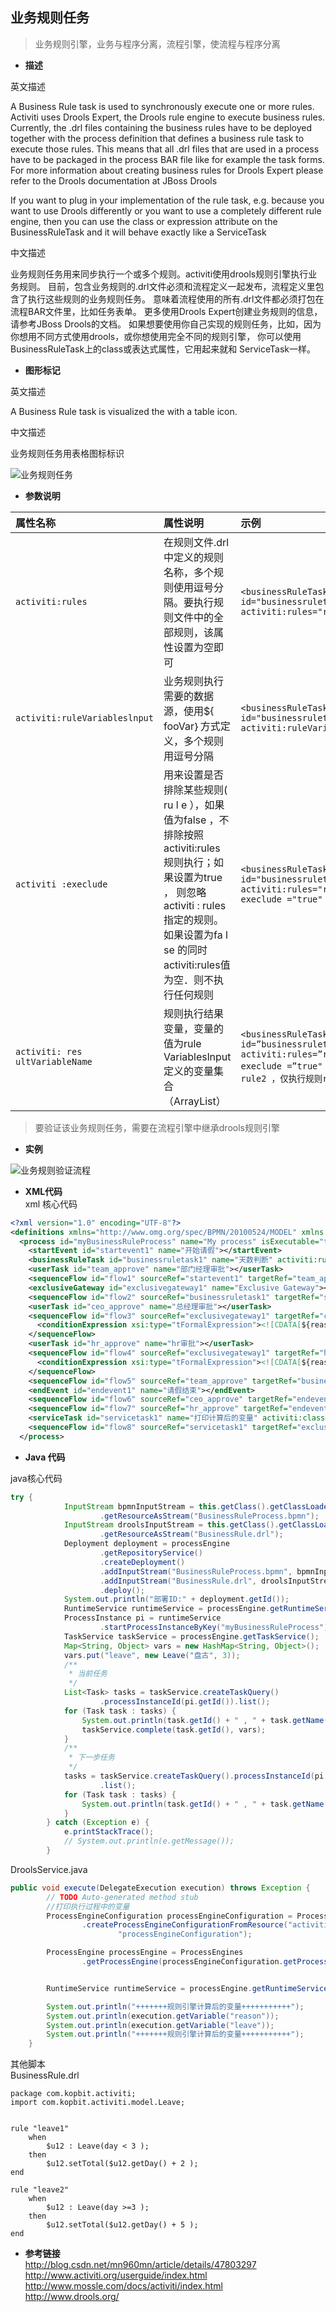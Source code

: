 ## 业务规则任务  
>业务规则引擎，业务与程序分离，流程引擎，使流程与程序分离


- **描述**  

英文描述  

A Business Rule task is used to synchronously execute one or more rules. Activiti uses Drools Expert, the Drools rule engine to execute business rules. Currently, the .drl files containing the business rules have to be deployed together with the process definition that defines a business rule task to execute those rules. This means that all .drl files that are used in a process have to be packaged in the process BAR file like for example the task forms. For more information about creating business rules for Drools Expert please refer to the Drools documentation at JBoss Drools

If you want to plug in your implementation of the rule task, e.g. because you want to use Drools differently or you want to use a completely different rule engine, then you can use the class or expression attribute on the BusinessRuleTask and it will behave exactly like a ServiceTask


中文描述  

业务规则任务用来同步执行一个或多个规则。activiti使用drools规则引擎执行业务规则。 目前，包含业务规则的.drl文件必须和流程定义一起发布，流程定义里包含了执行这些规则的业务规则任务。 意味着流程使用的所有.drl文件都必须打包在流程BAR文件里，比如任务表单。 更多使用Drools Expert创建业务规则的信息，请参考JBoss Drools的文档。
如果想要使用你自己实现的规则任务，比如，因为你想用不同方式使用drools，或你想使用完全不同的规则引擎， 你可以使用BusinessRuleTask上的class或表达式属性，它用起来就和 ServiceTask一样。


- **图形标记**  

英文描述

A Business Rule task is visualized the with a table icon.


中文描述

业务规则任务用表格图标标识

![业务规则任务](http://7xphqb.com1.z0.glb.clouddn.com/cb15feb46a2019c03c572a0b53c66ef2.png)


- **参数说明**

|属性名称|属性说明|示例
| :- | :- | :- |
|`activiti:rules` |在规则文件.drl中定义的规则名称，多个规则使用逗号分隔。要执行规则文件中的全部规则，该属性设置为空即可 | `<businessRuleTask id="businessruletask1" activiti:rules="rule1,rule2" />` |
|`activiti:ruleVariableslnput` | 业务规则执行需要的数据源，使用${ fooVar｝方式定义，多个规则用逗号分隔 | `<businessRuleTask id="businessruletask I" activiti:ruleVariableslnput="leave"` |
|`activiti :execlude` |用来设置是否排除某些规则( ru l e ），如果值为false ，不排除按照activiti:rules 规则执行；如果设置为true ， 则忽略activiti : rules 指定的规则。如果设置为fa l se 的同时activiti:rules值为空．则不执行任何规则 | `<businessRuleTask id="businessruletask I" activiti:rules="rule2" activiti: execlude ="true" />`|
|`activiti: res ultVariableName` | 规则执行结果变量，变量的值为rule Variableslnput 定义的变量集合（ArrayList）| `<businessRuleTask id=”businessruletask I" activiti:rules=”rule2”activiti: execlude =”true" /> 此例中忽略规则rule2 ，仅执行规则rule1`|


> 要验证该业务规则任务，需要在流程引擎中继承drools规则引擎

- **实例**  

![业务规则验证流程](http://7xphqb.com1.z0.glb.clouddn.com/5667734ba8cba1e7e00c0a77fb8956a2.png)



- **XML代码**  
xml 核心代码
```xml
<?xml version="1.0" encoding="UTF-8"?>
<definitions xmlns="http://www.omg.org/spec/BPMN/20100524/MODEL" xmlns:xsi="http://www.w3.org/2001/XMLSchema-instance" xmlns:xsd="http://www.w3.org/2001/XMLSchema" xmlns:activiti="http://activiti.org/bpmn" xmlns:bpmndi="http://www.omg.org/spec/BPMN/20100524/DI" xmlns:omgdc="http://www.omg.org/spec/DD/20100524/DC" xmlns:omgdi="http://www.omg.org/spec/DD/20100524/DI" typeLanguage="http://www.w3.org/2001/XMLSchema" expressionLanguage="http://www.w3.org/1999/XPath" targetNamespace="http://www.activiti.org/test">
  <process id="myBusinessRuleProcess" name="My process" isExecutable="true">
    <startEvent id="startevent1" name="开始请假"></startEvent>
    <businessRuleTask id="businessruletask1" name="天数判断" activiti:ruleVariablesInput="${leave}" activiti:rules="leave1,leave2" activiti:resultVariable="reason"></businessRuleTask>
    <userTask id="team_approve" name="部门经理审批"></userTask>
    <sequenceFlow id="flow1" sourceRef="startevent1" targetRef="team_approve"></sequenceFlow>
    <exclusiveGateway id="exclusivegateway1" name="Exclusive Gateway"></exclusiveGateway>
    <sequenceFlow id="flow2" sourceRef="businessruletask1" targetRef="servicetask1"></sequenceFlow>
    <userTask id="ceo_approve" name="总经理审批"></userTask>
    <sequenceFlow id="flow3" sourceRef="exclusivegateway1" targetRef="ceo_approve">
      <conditionExpression xsi:type="tFormalExpression"><![CDATA[${reason[0].total >= 10}]]></conditionExpression>
    </sequenceFlow>
    <userTask id="hr_approve" name="hr审批"></userTask>
    <sequenceFlow id="flow4" sourceRef="exclusivegateway1" targetRef="hr_approve">
      <conditionExpression xsi:type="tFormalExpression"><![CDATA[${reason[0].total < 10}]]></conditionExpression>
    </sequenceFlow>
    <sequenceFlow id="flow5" sourceRef="team_approve" targetRef="businessruletask1"></sequenceFlow>
    <endEvent id="endevent1" name="请假结束"></endEvent>
    <sequenceFlow id="flow6" sourceRef="ceo_approve" targetRef="endevent1"></sequenceFlow>
    <sequenceFlow id="flow7" sourceRef="hr_approve" targetRef="endevent1"></sequenceFlow>
    <serviceTask id="servicetask1" name="打印计算后的变量" activiti:class="com.kopbit.activiti.service.DroolsService"></serviceTask>
    <sequenceFlow id="flow8" sourceRef="servicetask1" targetRef="exclusivegateway1"></sequenceFlow>
  </process>
```


- **Java 代码**  

java核心代码

```java
try {
			InputStream bpmnInputStream = this.getClass().getClassLoader()
					.getResourceAsStream("BusinessRuleProcess.bpmn");
			InputStream droolsInputStream = this.getClass().getClassLoader()
					.getResourceAsStream("BusinessRule.drl");
			Deployment deployment = processEngine
					.getRepositoryService()
					.createDeployment()
					.addInputStream("BusinessRuleProcess.bpmn", bpmnInputStream)
					.addInputStream("BusinessRule.drl", droolsInputStream)
					.deploy();
			System.out.println("部署ID:" + deployment.getId());
			RuntimeService runtimeService = processEngine.getRuntimeService();
			ProcessInstance pi = runtimeService
					.startProcessInstanceByKey("myBusinessRuleProcess");
			TaskService taskService = processEngine.getTaskService();
			Map<String, Object> vars = new HashMap<String, Object>();
			vars.put("leave", new Leave("盘古", 3));
			/**
			 * 当前任务
			 */
			List<Task> tasks = taskService.createTaskQuery()
					.processInstanceId(pi.getId()).list();
			for (Task task : tasks) {
				System.out.println(task.getId() + " , " + task.getName());
				taskService.complete(task.getId(), vars);
			}
			/**
			 * 下一步任务
			 */
			tasks = taskService.createTaskQuery().processInstanceId(pi.getId())
					.list();
			for (Task task : tasks) {
				System.out.println(task.getId() + " , " + task.getName());
			}
		} catch (Exception e) {
			e.printStackTrace();
			// System.out.println(e.getMessage());
		}
```  

DroolsService.java  

```java
public void execute(DelegateExecution execution) throws Exception {
		// TODO Auto-generated method stub
		//打印执行过程中的变量
		ProcessEngineConfiguration processEngineConfiguration = ProcessEngineConfiguration
				.createProcessEngineConfigurationFromResource("activiti.cfg.xml",
						"processEngineConfiguration");

		ProcessEngine processEngine = ProcessEngines
				.getProcessEngine(processEngineConfiguration.getProcessEngineName());


		RuntimeService runtimeService = processEngine.getRuntimeService();

		System.out.println("+++++++规则引擎计算后的变量+++++++++++");
		System.out.println(execution.getVariable("reason"));
		System.out.println(execution.getVariable("leave"));
		System.out.println("+++++++规则引擎计算后的变量+++++++++++");
	}
```

其他脚本  
BusinessRule.drl  

```shell
package com.kopbit.activiti;
import com.kopbit.activiti.model.Leave;


rule "leave1"
	when
		$u12 : Leave(day < 3 );
	then
		$u12.setTotal($u12.getDay() + 2 );
end

rule "leave2"
	when
		$u12 : Leave(day >=3 );
	then
		$u12.setTotal($u12.getDay() + 5 );
end
```




- **参考链接**  
http://blog.csdn.net/mn960mn/article/details/47803297  
http://www.activiti.org/userguide/index.html  
http://www.mossle.com/docs/activiti/index.html  
http://www.drools.org/
